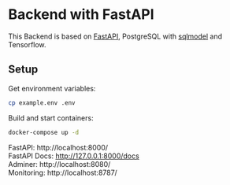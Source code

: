 # Backend with FastAPI

This Backend is based on [FastAPI](https://fastapi.tiangolo.com/), PostgreSQL with [sqlmodel](https://sqlmodel.tiangolo.com/) and Tensorflow.

## Setup

Get environment variables:
```bash
cp example.env .env
```

Build and start containers:

```bash
docker-compose up -d
```

FastAPI: http://localhost:8000/   
FastAPI Docs: http://127.0.0.1:8000/docs   
Adminer: http://localhost:8080/   
Monitoring: http://localhost:8787/
